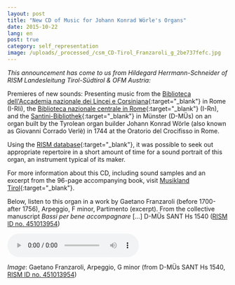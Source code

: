 ```yaml
---
layout: post
title: "New CD of Music for Johann Konrad Wörle's Organs"
date: 2015-10-22
lang: en
post: true
category: self_representation
image: /uploads/_processed_/csm_CD-Tirol_Franzaroli_g_2be737fefc.jpg
---
```



_This announcement has come to us from Hildegard Herrmann-Schneider of RISM Landesleitung Tirol-Südtirol & OFM Austria:_

Premieres of new sounds: Presenting music from the [Biblioteca dell'Accademia nazionale dei Lincei e Corsiniana](https://opac.rism.info/search?View=rism&siglum=I-Rli){:target="_blank"} in Rome (I-Rli), the [Biblioteca nazionale centrale in Rome](https://opac.rism.info/search?View=rism&siglum=I-Rn){:target="_blank"} (I-Rn), and the [Santini-Bibliothek](https://opac.rism.info/search?View=rism&siglum=D-M%C3%9Cs){:target="_blank"} in Münster (D-MÜs) on an organ built by the Tyrolean organ builder Johann Konrad Wörle (also known as Giovanni Corrado Verlè) in 1744 at the Oratorio del Crocifisso in Rome.

Using the [RISM database](https://opac.rism.info/metaopac/start.do?View=rism){:target="_blank"}, it was possible to seek out appropriate repertoire in a short amount of time for a sound portrait of this organ, an instrument typical of its maker.

For more information about this CD, including sound samples and an excerpt from the 96-page accompanying book, visit [Musikland Tirol](http://cdeditionen.musikland-tirol.at/content/cd-editionen-2015/klingende-kostbarkeiten-aus-tirol-94.html){:target="_blank"}.

Below, listen to this organ in a work by Gaetano Franzaroli (before 1700-after 1756), Arpeggio, F minor, Partimento (excerpt). From the collective manuscript _Bassi per bene accompagnare_ […] D-MÜs SANT Hs 1540 ([RISM ID no. 451013954](https://opac.rism.info/search?id=451013954 "external-link-new-window"))

<audio controls>
<source src="http://cdeditionen.musikland-tirol.at/store/7d/f8/10/13/w7df810130f0f201c182150850216021/kost94_cd1_track09.mp3" type="audio/mpeg">
Your browser does not support the audio element.
</source></audio>

_Image_: Gaetano Franzaroli, Arpeggio, G minor (from D-MÜs SANT Hs 1540, [RISM ID no. 451013954](https://opac.rism.info/search?id=451013954 "external-link-new-window"))





<script type="text/javascript">var switchTo5x=true;</script><script type="text/javascript" src="http://w.sharethis.com/button/buttons.js"></script><script type="text/javascript">stLight.options({publisher: "9b601438-1ce1-49d8-bfd7-9cff5df54c17", doNotHash: false, doNotCopy: false, hashAddressBar: false});</script>